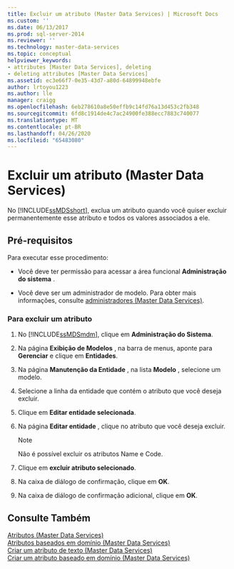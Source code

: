 ```yaml
---
title: Excluir um atributo (Master Data Services) | Microsoft Docs
ms.custom: ''
ms.date: 06/13/2017
ms.prod: sql-server-2014
ms.reviewer: ''
ms.technology: master-data-services
ms.topic: conceptual
helpviewer_keywords:
- attributes [Master Data Services], deleting
- deleting attributes [Master Data Services]
ms.assetid: ec3e66f7-0e35-43d7-a80d-64899948ebfe
author: lrtoyou1223
ms.author: lle
manager: craigg
ms.openlocfilehash: 6eb278610a8e50effb9c14fd76a13d453c2fb348
ms.sourcegitcommit: 6fd8c1914de4c7ac24900fe388ecc7883c740077
ms.translationtype: MT
ms.contentlocale: pt-BR
ms.lasthandoff: 04/26/2020
ms.locfileid: "65483080"
---
```

# <a name="delete-an-attribute-master-data-services"></a>Excluir um atributo (Master Data Services)
  No [!INCLUDE[ssMDSshort](../includes/ssmdsshort-md.md)], exclua um atributo quando você quiser excluir permanentemente esse atributo e todos os valores associados a ele.  
  
## <a name="prerequisites"></a>Pré-requisitos  
 Para executar esse procedimento:  
  
-   Você deve ter permissão para acessar a área funcional **Administração do sistema** .  
  
-   Você deve ser um administrador de modelo. Para obter mais informações, consulte [administradores &#40;Master Data Services&#41;](administrators-master-data-services.md).  
  
### <a name="to-delete-an-attribute"></a>Para excluir um atributo  
  
1.  No [!INCLUDE[ssMDSmdm](../includes/ssmdsmdm-md.md)], clique em **Administração do Sistema**.  
  
2.  Na página **Exibição de Modelos** , na barra de menus, aponte para **Gerenciar** e clique em **Entidades**.  
  
3.  Na página **Manutenção da Entidade** , na lista **Modelo** , selecione um modelo.  
  
4.  Selecione a linha da entidade que contém o atributo que você deseja excluir.  
  
5.  Clique em **Editar entidade selecionada**.  
  
6.  Na página **Editar entidade** , clique no atributo que você deseja excluir.  
  
    > [!NOTE]  
    >  Não é possível excluir os atributos Name e Code.  
  
7.  Clique em **excluir atributo selecionado**.  
  
8.  Na caixa de diálogo de confirmação, clique em **OK**.  
  
9. Na caixa de diálogo de confirmação adicional, clique em **OK**.  
  
## <a name="see-also"></a>Consulte Também  
 [Atributos &#40;Master Data Services&#41;](../../2014/master-data-services/attributes-master-data-services.md)   
 [Atributos baseados em domínio &#40;Master Data Services&#41;](../../2014/master-data-services/domain-based-attributes-master-data-services.md)   
 [Criar um atributo de texto &#40;Master Data Services&#41;](../../2014/master-data-services/create-a-text-attribute-master-data-services.md)   
 [Criar um atributo baseado em domínio &#40;Master Data Services&#41;](../../2014/master-data-services/create-a-domain-based-attribute-master-data-services.md)  
  
  
